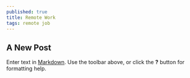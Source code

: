 ```yaml
---
published: true
title: Remote Work
tags: remote job
---
```

## A New Post

Enter text in [Markdown](http://daringfireball.net/projects/markdown/). Use the toolbar above, or click the **?** button for formatting help.
